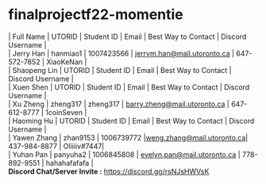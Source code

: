 # finalprojectf22-momentie
| Full Name |  UTORID  | Student ID |            Email            | Best Way to Contact | Discord Username |  <br />
| Jerry Han | hanmiao1 | 1007423566 | jerrym.han@mail.utoronto.ca |     647-572-7852    |    XiaoKeNan     |   <br />
| Shaopeng Lin |  UTORID  | Student ID |            Email            | Best Way to Contact | Discord Username | <br />
| Xuen Shen |  UTORID  | Student ID |            Email            | Best Way to Contact | Discord Username | <br />
| Xu Zheng |  zheng317  | zheng317 | barry.zheng@mail.utoronto.ca |     647-612-8777    |    1coinSeven    | <br />
| Haoming Hu |  UTORID  | Student ID |            Email            | Best Way to Contact | Discord Username | <br />
| Yawen Zhang |  zhan9153  | 1006739772 |weng.zhang@mail.utoronto.ca|     437-984-8877    | Oliiiiv#7447| <br />
| Yuhan Pan |  panyuha2  | 1006845808 | evelyn.pan@mail.utoronto.ca |    778-892-9551   | hahahafafafa | <br />
**Discord Chat/Server Invite :** https://discord.gg/rsNJsHWVsK
